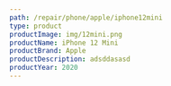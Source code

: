 ```yaml
---
path: /repair/phone/apple/iphone12mini
type: product
productImage: img/12mini.png
productName: iPhone 12 Mini
productBrand: Apple
productDescription: adsddasasd
productYear: 2020
---
```

